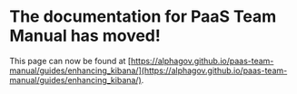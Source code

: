 
# The documentation for PaaS Team Manual has moved!
This page can now be found at [https://alphagov.github.io/paas-team-manual/guides/enhancing_kibana/](https://alphagov.github.io/paas-team-manual/guides/enhancing_kibana/).

